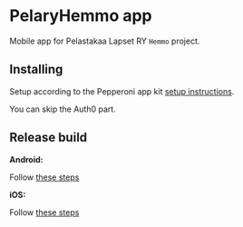 PelaryHemmo app
===============

Mobile app for Pelastakaa Lapset RY `Hemmo` project.

Installing
----------

Setup according to the Pepperoni app kit
[setup instructions](https://github.com/futurice/pepperoni-app-kit/blob/master/docs/SETUP.md).

You can skip the Auth0 part.

Release build
-------------

**Android:**

Follow [these steps](https://facebook.github.io/react-native/docs/signed-apk-android.html)

**iOS:**

Follow [these steps](https://facebook.github.io/react-native/docs/running-on-device-ios.html#building-your-app-for-production)

